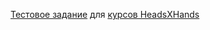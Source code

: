 [Тестовое задание](https://docs.google.com/document/d/1lfpe1JDCuGMQ3cFyn5oNk2PqRO94z6IqCq6yoTaUsYo/edit?tab=t.0)
для [курсов HeadsXHands](https://nsk.school.handh.ru/)